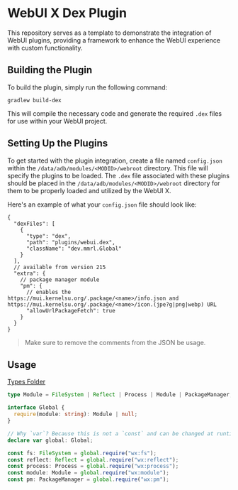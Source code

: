 # WebUI X Dex Plugin

This repository serves as a template to demonstrate the integration of WebUI plugins, providing a framework to enhance the WebUI experience with custom functionality.

## Building the Plugin

To build the plugin, simply run the following command:

```shell
gradlew build-dex
```

This will compile the necessary code and generate the required `.dex` files for use within your WebUI project.

## Setting Up the Plugins

To get started with the plugin integration, create a file named `config.json` within the `/data/adb/modules/<MODID>/webroot` directory. This file will specify the plugins to be loaded. The `.dex` file associated with these plugins should be placed in the `/data/adb/modules/<MODID>/webroot` directory for them to be properly loaded and utilized by the WebUI X.

Here's an example of what your `config.json` file should look like:

```jsonc
{
  "dexFiles": [
    {
      "type": "dex",
      "path": "plugins/webui.dex",
      "className": "dev.mmrl.Global"
    }
  ],
  // available from version 215
  "extra": {
    // package manager module
    "pm": {
      // enables the https://mui.kernelsu.org/.package/<name>/info.json and https://mui.kernelsu.org/.package/<name>/icon.(jpe?g|png|webp) URL 
      "allowUrlPackageFetch": true
    }
  }
}
```

> Make sure to remove the comments from the JSON be usage.

## Usage

[Types Folder](./types)

```ts
type Module = FileSystem | Reflect | Process | Module | PackageManager;

interface Global {
  require(module: string): Module | null;
}

// Why `var`? Because this is not a `const` and can be changed at runtime from the JavaScript side
declare var global: Global;

const fs: FileSystem = global.require("wx:fs");
const reflect: Reflect = global.require("wx:reflect");
const process: Process = global.require("wx:process");
const module: Module = global.require("wx:module");
const pm: PackageManager = global.require("wx:pm");
```
